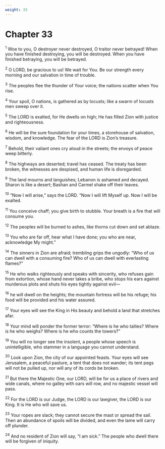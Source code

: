 ```yaml
---
weight: 33
---
```


# Chapter 33

<sup>1</sup> Woe to you, O destroyer never destroyed, O traitor never betrayed! When you have finished destroying, you will be destroyed. When you have finished betraying, you will be betrayed. 

<sup>2</sup> O LORD, be gracious to us! We wait for You. Be our strength every morning and our salvation in time of trouble. 

<sup>3</sup> The peoples flee the thunder of Your voice; the nations scatter when You rise. 

<sup>4</sup> Your spoil, O nations, is gathered as by locusts; like a swarm of locusts men sweep over it. 

<sup>5</sup> The LORD is exalted, for He dwells on high; He has filled Zion with justice and righteousness. 

<sup>6</sup> He will be the sure foundation for your times, a storehouse of salvation, wisdom, and knowledge. The fear of the LORD is Zion’s treasure. 

<sup>7</sup> Behold, their valiant ones cry aloud in the streets; the envoys of peace weep bitterly. 

<sup>8</sup> The highways are deserted; travel has ceased. The treaty has been broken, the witnesses are despised, and human life is disregarded. 

<sup>9</sup> The land mourns and languishes; Lebanon is ashamed and decayed. Sharon is like a desert; Bashan and Carmel shake off their leaves. 

<sup>10</sup> “Now I will arise,” says the LORD. “Now I will lift Myself up. Now I will be exalted. 

<sup>11</sup> You conceive chaff; you give birth to stubble. Your breath is a fire that will consume you. 

<sup>12</sup> The peoples will be burned to ashes, like thorns cut down and set ablaze. 

<sup>13</sup> You who are far off, hear what I have done; you who are near, acknowledge My might.” 

<sup>14</sup> The sinners in Zion are afraid; trembling grips the ungodly: “Who of us can dwell with a consuming fire? Who of us can dwell with everlasting flames?” 

<sup>15</sup> He who walks righteously and speaks with sincerity, who refuses gain from extortion, whose hand never takes a bribe, who stops his ears against murderous plots and shuts his eyes tightly against evil— 

<sup>16</sup> he will dwell on the heights; the mountain fortress will be his refuge; his food will be provided and his water assured. 

<sup>17</sup> Your eyes will see the King in His beauty and behold a land that stretches afar. 

<sup>18</sup> Your mind will ponder the former terror: “Where is he who tallies? Where is he who weighs? Where is he who counts the towers?” 

<sup>19</sup> You will no longer see the insolent, a people whose speech is unintelligible, who stammer in a language you cannot understand. 

<sup>20</sup> Look upon Zion, the city of our appointed feasts. Your eyes will see Jerusalem, a peaceful pasture, a tent that does not wander; its tent pegs will not be pulled up, nor will any of its cords be broken. 

<sup>21</sup> But there the Majestic One, our LORD, will be for us a place of rivers and wide canals, where no galley with oars will row, and no majestic vessel will pass. 

<sup>22</sup> For the LORD is our Judge, the LORD is our lawgiver, the LORD is our King. It is He who will save us. 

<sup>23</sup> Your ropes are slack; they cannot secure the mast or spread the sail. Then an abundance of spoils will be divided, and even the lame will carry off plunder. 

<sup>24</sup> And no resident of Zion will say, “I am sick.” The people who dwell there will be forgiven of iniquity. 


